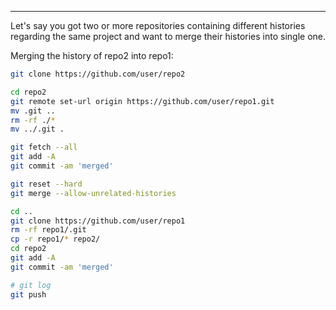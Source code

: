 
---

Let's say you got two or more repositories containing different histories regarding the same project and want to merge their histories into single one.

Merging the history of repo2 into repo1:

```bash
git clone https://github.com/user/repo2

cd repo2
git remote set-url origin https://github.com/user/repo1.git
mv .git ..
rm -rf ./*
mv ../.git .

git fetch --all
git add -A
git commit -am 'merged'

git reset --hard
git merge --allow-unrelated-histories

cd ..
git clone https://github.com/user/repo1
rm -rf repo1/.git
cp -r repo1/* repo2/
cd repo2
git add -A
git commit -am 'merged'

# git log
git push
```
